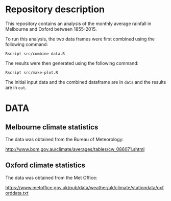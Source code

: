 Repository description 
====

This repository contains an analysis of the monthly average rainfall in Melbourne and Oxford between 1855-2015.

To run this analysis, the two data frames were first combined using the following command:

```
Rscript src/combine-data.R
```
The results were then generated using the following command: 
```
Rscript src/make-plot.R
```

The initial input data and the combined dataframe are in `data` and the results are in `out`.

DATA
====

Melbourne climate statistics
----------------------------

The data was obtained from the Bureau of Meteorology:

http://www.bom.gov.au/climate/averages/tables/cw_086071.shtml

Oxford climate statistics
-------------------------

The data was obtained from the Met Office:

https://www.metoffice.gov.uk/pub/data/weather/uk/climate/stationdata/oxforddata.txt
